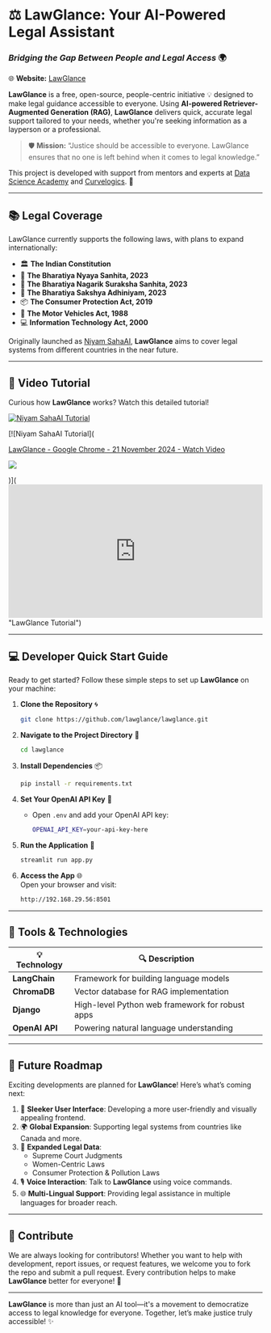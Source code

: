 # ⚖️ **LawGlance: Your AI-Powered Legal Assistant**

### *Bridging the Gap Between People and Legal Access* 🌍

🌐 **Website:** [LawGlance](https://lawglance.com/)

**LawGlance** is a free, open-source, people-centric initiative 💡 designed to make legal guidance accessible to everyone. Using **AI-powered Retriever-Augmented Generation (RAG)**, **LawGlance** delivers quick, accurate legal support tailored to your needs, whether you're seeking information as a layperson or a professional.

> 🛡️ **Mission:** “Justice should be accessible to everyone. LawGlance ensures that no one is left behind when it comes to legal knowledge.”

This project is developed with support from mentors and experts at [Data Science Academy](https://datascience.one/) and [Curvelogics](https://www.curvelogics.com/). 💼

---

## 📚 **Legal Coverage**

LawGlance currently supports the following laws, with plans to expand internationally:

- 🏛️ **The Indian Constitution**
- 📜 **The Bharatiya Nyaya Sanhita, 2023**
- 🚨 **The Bharatiya Nagarik Suraksha Sanhita, 2023**
- 🧾 **The Bharatiya Sakshya Adhiniyam, 2023**
- 📦 **The Consumer Protection Act, 2019**
- 🧭 **The Motor Vehicles Act, 1988**
- 💻 **Information Technology Act, 2000**


Originally launched as [Niyam SahaAI](https://github.com/niyam-sahaai/niyam-sahaai), **LawGlance** aims to cover legal systems from different countries in the near future.

---

## 🎥 **Video Tutorial**

Curious how **LawGlance** works? Watch this detailed tutorial!

[![Niyam SahaAI Tutorial](https://img.youtube.com/vi/sWpLEApQtvE/0.jpg)](https://www.youtube.com/watch?v=sWpLEApQtvE "Niyam SahaAI Tutorial")

[![Niyam SahaAI Tutorial](<div>
    <a href="https://www.loom.com/share/576b26dcd5fb4d74a3a9e1f8187851bc">
      <p>LawGlance - Google Chrome - 21 November 2024 - Watch Video</p>
    </a>
    <a href="https://www.loom.com/share/576b26dcd5fb4d74a3a9e1f8187851bc">
      <img style="max-width:300px;" src="https://cdn.loom.com/sessions/thumbnails/576b26dcd5fb4d74a3a9e1f8187851bc-35587db59696dfef-full-play.gif">
    </a>
  </div>)](<div style="position: relative; padding-bottom: 52.47813411078718%; height: 0;"><iframe src="https://www.loom.com/embed/576b26dcd5fb4d74a3a9e1f8187851bc?sid=327a7a87-a83a-436d-8ac4-dce80d0f5ed9" frameborder="0" webkitallowfullscreen mozallowfullscreen allowfullscreen style="position: absolute; top: 0; left: 0; width: 100%; height: 100%;"></iframe></div> "LawGlance Tutorial")



---

## 💻 **Developer Quick Start Guide**

Ready to get started? Follow these simple steps to set up **LawGlance** on your machine:

1. **Clone the Repository** 🌀
    ```bash
    git clone https://github.com/lawglance/lawglance.git
    ```

2. **Navigate to the Project Directory** 📂
    ```bash
    cd lawglance
    ```

3. **Install Dependencies** 📦
    ```bash
    pip install -r requirements.txt
    ```

4. **Set Your OpenAI API Key** 🔑
    - Open `.env` and add your OpenAI API key:
      ```bash
      OPENAI_API_KEY=your-api-key-here
      ```

5. **Run the Application** 🚀
    ```bash
    streamlit run app.py
    ```

6. **Access the App** 🌐  
    Open your browser and visit:  
    ```bash
    http://192.168.29.56:8501
    ```

---

## 🔧 **Tools & Technologies**

| 💡 **Technology**  | 🔍 **Description**                            |
|--------------------|-----------------------------------------------|
| **LangChain**       | Framework for building language models       |
| **ChromaDB**        | Vector database for RAG implementation       |
| **Django**          | High-level Python web framework for robust apps|
| **OpenAI API**      | Powering natural language understanding      |

---

## 🌟 **Future Roadmap**

Exciting developments are planned for **LawGlance**! Here’s what’s coming next:

1. 🎨 **Sleeker User Interface**: Developing a more user-friendly and visually appealing frontend.
2. 🌍 **Global Expansion**: Supporting legal systems from countries like Canada and more.
3. 📑 **Expanded Legal Data**:
   - Supreme Court Judgments
   - Women-Centric Laws
   - Consumer Protection & Pollution Laws
4. 🎙️ **Voice Interaction**: Talk to **LawGlance** using voice commands.
5. 🌐 **Multi-Lingual Support**: Providing legal assistance in multiple languages for broader reach.

---

## 🤝 **Contribute**

We are always looking for contributors! Whether you want to help with development, report issues, or request features, we welcome you to fork the repo and submit a pull request. Every contribution helps to make **LawGlance** better for everyone! 🚀

---

**LawGlance** is more than just an AI tool—it's a movement to democratize access to legal knowledge for everyone. Together, let’s make justice truly accessible! ✨
